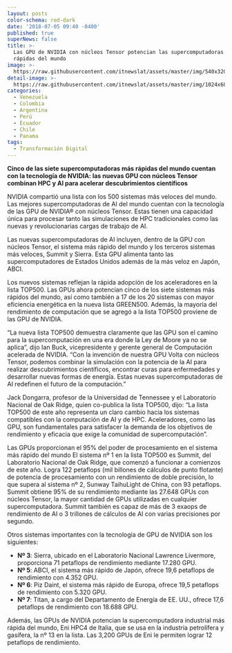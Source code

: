 ```yaml
---
layout: posts
color-schema: red-dark
date: '2018-07-05 09:40 -0400'
published: true
superNews: false
title: >-
  Las GPU de NVIDIA con núcleos Tensor potencian las supercomputadoras más
  rápidas del mundo
image: >-
  https://raw.githubusercontent.com/itnewslat/assets/master/img/540x320/Nvidia-trevor-p.jpg
detail-image: >-
  https://raw.githubusercontent.com/itnewslat/assets/master/img/1024x680/Nvidia-trevor-g.jpg
categories:
  - Venezuela
  - Colombia
  - Argentina
  - Perú
  - Ecuador
  - Chile
  - Panama
tags:
  - Transformación Digital
---
```

**Cinco de las siete supercomputadoras más rápidas del mundo cuentan con la tecnología de NVIDIA: las nuevas GPU con núcleos Tensor combinan HPC y AI para acelerar descubrimientos científicos**

NVIDIA compartió una lista con los 500 sistemas más veloces del mundo. Las mejores supercomputadoras de AI del mundo cuentan con la tecnología de las GPU de NVIDIA® con núcleos Tensor. Estas tienen una capacidad única para procesar tanto las simulaciones de HPC tradicionales como las nuevas y revolucionarias cargas de trabajo de AI.

Las nuevas supercomputadoras de AI incluyen, dentro de la GPU con núcleos Tensor, el sistema más rápido del mundo y los terceros sistemas más veloces, Summit y Sierra. Esta GPU alimenta tanto las supercomputadores de Estados Unidos además de la más veloz en Japón, ABCI. 

Los nuevos sistemas reflejan la rápida adopción de los aceleradores en la lista TOP500. Las GPUs ahora potencian cinco de los siete sistemas más rápidos del mundo, así como también a 17 de los 20 sistemas con mayor eficiencia energética en la nueva lista GREEN500. Además, la mayoría del rendimiento de computación que se agregó a la lista TOP500 proviene de las GPU de NVIDIA.

“La nueva lista TOP500 demuestra claramente que las GPU son el camino para la supercomputación en una era donde la Ley de Moore ya no se aplica”, dijo Ian Buck, vicepresidente y gerente general de Computación acelerada de NVIDIA. “Con la invención de nuestra GPU Volta con núcleos Tensor, podemos combinar la simulación con la potencia de la AI para realizar descubrimientos científicos, encontrar curas para enfermedades y desarrollar nuevas formas de energía. Estas nuevas supercomputadoras de AI redefinen el futuro de la computación.”

Jack Dongarra, profesor de la Universidad de Tennessee y el Laboratorio Nacional de Oak Ridge, quien co-publica la lista TOP500, dijo: “La lista TOP500 de este año representa un claro cambio hacia los sistemas compatibles con la computación de AI y de HPC. Aceleradores, como las GPU, son fundamentales para satisfacer la demanda de los objetivos de rendimiento y eficacia que exige la comunidad de supercomputación”.

Las GPUs proporcionan el 95% del poder de procesamiento en el sistema más rápido del mundo
El sistema nº 1 en la lista TOP500 es Summit, del Laboratorio Nacional de Oak Ridge, que comenzó a funcionar a comienzos de este año. Logra 122 petaflops (mil billones de cálculos de punto flotante) de potencia de procesamiento con un rendimiento de doble precisión, lo que supera al sistema nº 2, Sunway TaihuLight de China, con 93 petaflops. Summit obtiene 95% de su rendimiento mediante las 27.648  GPUs con núcleos Tensor, la mayor cantidad de GPUs utilizadas en cualquier supercomputadora. Summit también es capaz de más de 3 exaops de rendimiento de AI o 3 trillones de cálculos de AI con varias precisiones por segundo. 

Otros sistemas importantes con la tecnología de GPU de NVIDIA son los siguientes: 

- **Nº 3**: Sierra, ubicado en el Laboratorio Nacional Lawrence Livermore, proporciona 71 petaflops de rendimiento mediante 17.280 GPU. 
- **Nº 5**: ABCI, el sistema más rápido de Japón, ofrece 19,6 petaflops de rendimiento con 4.352 GPU.
- **Nº 6**: Piz Daint, el sistema más rápido de Europa, ofrece 19,5 petaflops de rendimiento con 5.320 GPU. 
- **Nº 7**: Titan, a cargo del Departamento de Energía de EE. UU., ofrece 17,6 petaflops de rendimiento con 18.688 GPU. 

Además, las GPUs de NVIDIA potencian la supercomputadora industrial más rápida del mundo, Eni HPC4 de Italia, que se usa en la industria petrolífera y gasífera, la nº 13 en la lista. Las 3,200 GPUs de Eni le permiten lograr 12 petaflops de rendimiento. 